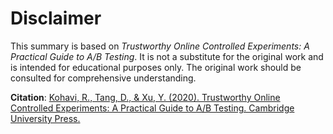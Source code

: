# Disclaimer

This summary is based on *Trustworthy Online Controlled Experiments: A Practical Guide to A/B Testing*. It is not a substitute for the original work and is intended for educational purposes only. The original work should be consulted for comprehensive understanding.

**Citation**: [Kohavi, R., Tang, D., & Xu, Y. (2020). Trustworthy Online Controlled Experiments: A Practical Guide to A/B Testing. Cambridge University Press.](https://www.amazon.com/Trustworthy-Online-Controlled-Experiments-Practical/dp/1108724264)